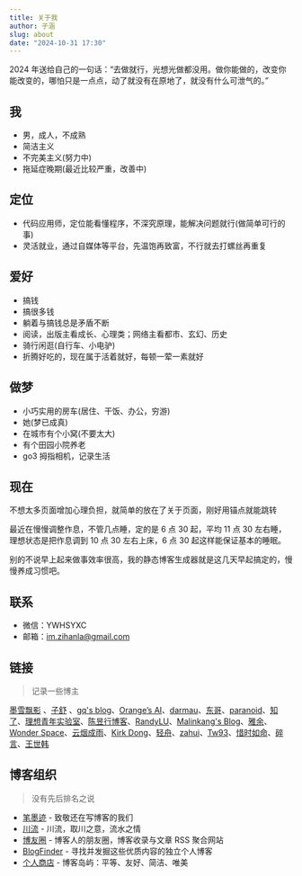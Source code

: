 ```yaml
---
title: 关于我
author: 子涵
slug: about
date: "2024-10-31 17:30"
---
```


2024 年送给自己的一句话：“去做就行，光想光做都没用。做你能做的，改变你能改变的，哪怕只是一点点，动了就没有在原地了，就没有什么可泄气的。”

## 我

- 男，成人，不成熟
- 简洁主义
- 不完美主义(努力中)
- 拖延症晚期(最近比较严重，改善中)

## 定位

- 代码应用师，定位能看懂程序，不深究原理，能解决问题就行(做简单可行的事)
- 灵活就业，通过自媒体等平台，先温饱再致富，不行就去打螺丝再重复

## 爱好

- 搞钱
- 搞很多钱
- 躺着与搞钱总是矛盾不断
- 阅读，出版主看成长、心理类；网络主看都市、玄幻、历史
- 骑行闲逛(自行车、小电驴)
- 折腾好吃的，现在属于活着就好，每顿一荤一素就好

## 做梦

- 小巧实用的房车(居住、干饭、办公，穷游)
- 她(梦已成真)
- 在城市有个小窝(不要太大)
- 有个田园小院养老
- go3 拇指相机，记录生活

## <span id="now">现在</span>

不想太多页面增加心理负担，就简单的放在了关于页面，刚好用锚点就能跳转

最近在慢慢调整作息，不管几点睡，定的是 6 点 30 起，平均 11 点 30 左右睡，理想状态是把作息调到 10 点 30 左右上床，6 点 30 起这样能保证基本的睡眠。

别的不说早上起来做事效率很高，我的静态博客生成器就是这几天早起搞定的，慢慢养成习惯吧。

## 联系

- 微信：YWHSYXC
- 邮箱：im.zihanla@gmail.com

## 链接

> 记录一些博主

[墨雪飘影](https://blog.shikangsi.cn) 、[子舒](https://zburu.com) 、[gq's blog](https://zgq.ink)、[Orange’s AI](http://notion.orangesai.com)、[darmau](https://darmau.design/)、[东哥](https://dong.ge/)、[paranoid](https://pengtikui.cn/)、[知了](https://zhile.io/)、[理想青年实验室](http://lxqnsys.com/)、[陈昱行博客](https://yuhang.ch/)、[RandyLU](https://lutaonan.com/)、[Malinkang's Blog](https://malinkang.com/)、[雅余](https://yayu.net/)、[Wonder Space](https://l3on.dev/)、[云烟成雨](https://shiyu.dev/)、[Kirk Dong](https://kedong.me/)、[轻舟](https://www.xcanoe.top/)、[zahui](https://www.zahui.top/)、[Tw93](https://tw93.fun/)、[惜时如命](https://iamazing.cn/)、[碎言](https://suiyan.cc/)、[王世韩](https://www.wsh233.cn/)

## 博客组织

> 没有先后排名之说

- [笔墨迹](https://blogscn.fun/) - 致敬还在写博客的我们
- [川流](chuanliu.org) - 川流，取川之意，流水之情
- [博友圈](https://www.boyouquan.com/home) - 博客人的朋友圈，博客收录与文章 RSS 聚合网站
- [BlogFinder](https://bf.zzxworld.com/) - 寻找并发掘这些优质内容的独立个人博客
- [个人商店](https://storeweb.cn/) - 博客岛屿：平等、友好、简洁、唯美
